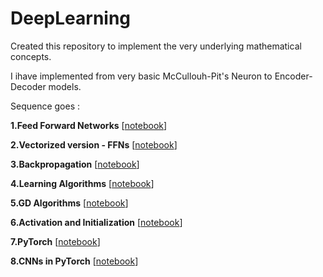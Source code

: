 # DeepLearning
Created this repository to implement the very underlying mathematical concepts.

I ihave implemented from very basic McCullouh-Pit's Neuron to Encoder-Decoder models.

Sequence goes :

**1.Feed Forward Networks** [[notebook](https://github.com/siddhantjain07/DeepLearning/blob/master/FeedForawrdNetwork.ipynb)]

**2.Vectorized version - FFNs** [[notebook](https://github.com/siddhantjain07/DeepLearning/blob/master/VectorizedFeedForwardNetowrks.ipynb)]

**3.Backpropagation** [[notebook](https://github.com/siddhantjain07/DeepLearning/blob/master/ScalarBackpropagation.ipynb)]

**4.Learning Algorithms** [[notebook](https://github.com/siddhantjain07/DeepLearning/blob/master/LearningAlgorithms.ipynb)]

**5.GD Algorithms** [[notebook](https://github.com/siddhantjain07/DeepLearning/blob/master/VectorizedGDAlgos.ipynb)]

**6.Activation and Initialization** [[notebook](https://github.com/siddhantjain07/DeepLearning/blob/master/Weight_Initialization_Activation_Functions.ipynb)]

**7.PyTorch** [[notebook](https://github.com/siddhantjain07/DeepLearning/blob/master/PyTorch.ipynb)]

**8.CNNs in PyTorch** [[notebook](https://github.com/siddhantjain07/DeepLearning/blob/master/PyTorchCNN.ipynb)]
